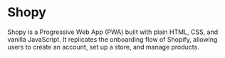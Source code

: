 # Shopy

Shopy is a Progressive Web App (PWA) built with plain HTML, CSS, and vanilla JavaScript. It replicates the onboarding flow of Shopify, allowing users to create an account, set up a store, and manage products.

